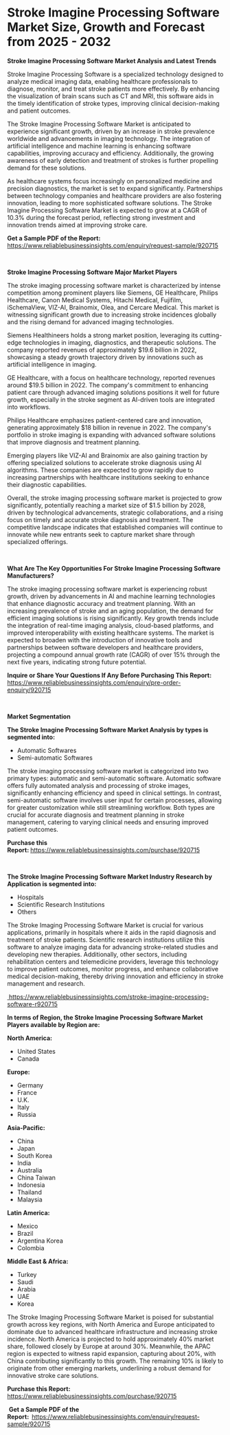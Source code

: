 <p><h1>Stroke Imagine Processing Software Market Size, Growth and Forecast from 2025 - 2032</h1></p><p><strong>Stroke Imagine Processing Software Market Analysis and Latest Trends</strong></p>
<p><p>Stroke Imagine Processing Software is a specialized technology designed to analyze medical imaging data, enabling healthcare professionals to diagnose, monitor, and treat stroke patients more effectively. By enhancing the visualization of brain scans such as CT and MRI, this software aids in the timely identification of stroke types, improving clinical decision-making and patient outcomes.</p><p>The Stroke Imagine Processing Software Market is anticipated to experience significant growth, driven by an increase in stroke prevalence worldwide and advancements in imaging technology. The integration of artificial intelligence and machine learning is enhancing software capabilities, improving accuracy and efficiency. Additionally, the growing awareness of early detection and treatment of strokes is further propelling demand for these solutions.</p><p>As healthcare systems focus increasingly on personalized medicine and precision diagnostics, the market is set to expand significantly. Partnerships between technology companies and healthcare providers are also fostering innovation, leading to more sophisticated software solutions. The Stroke Imagine Processing Software Market is expected to grow at a CAGR of 10.3% during the forecast period, reflecting strong investment and innovation trends aimed at improving stroke care.</p></p>
<p><strong>Get a Sample PDF of the Report:&nbsp;</strong> <a href="https://www.reliablebusinessinsights.com/enquiry/request-sample/920715?utm_campaign=3524&utm_medium=2&utm_source=Github&utm_content=ia&utm_term=18042025&utm_id=stroke-imagine-processing-software">https://www.reliablebusinessinsights.com/enquiry/request-sample/920715</a></p>
<p>&nbsp;</p>
<p><strong>Stroke Imagine Processing Software Major Market Players</strong></p>
<p><p>The stroke imaging processing software market is characterized by intense competition among prominent players like Siemens, GE Healthcare, Philips Healthcare, Canon Medical Systems, Hitachi Medical, Fujifilm, iSchemaView, VIZ-AI, Brainomix, Olea, and Cercare Medical. This market is witnessing significant growth due to increasing stroke incidences globally and the rising demand for advanced imaging technologies.</p><p>Siemens Healthineers holds a strong market position, leveraging its cutting-edge technologies in imaging, diagnostics, and therapeutic solutions. The company reported revenues of approximately $19.6 billion in 2022, showcasing a steady growth trajectory driven by innovations such as artificial intelligence in imaging.</p><p>GE Healthcare, with a focus on healthcare technology, reported revenues around $19.5 billion in 2022. The company's commitment to enhancing patient care through advanced imaging solutions positions it well for future growth, especially in the stroke segment as AI-driven tools are integrated into workflows.</p><p>Philips Healthcare emphasizes patient-centered care and innovation, generating approximately $18 billion in revenue in 2022. The company's portfolio in stroke imaging is expanding with advanced software solutions that improve diagnosis and treatment planning.</p><p>Emerging players like VIZ-AI and Brainomix are also gaining traction by offering specialized solutions to accelerate stroke diagnosis using AI algorithms. These companies are expected to grow rapidly due to increasing partnerships with healthcare institutions seeking to enhance their diagnostic capabilities.</p><p>Overall, the stroke imaging processing software market is projected to grow significantly, potentially reaching a market size of $1.5 billion by 2028, driven by technological advancements, strategic collaborations, and a rising focus on timely and accurate stroke diagnosis and treatment. The competitive landscape indicates that established companies will continue to innovate while new entrants seek to capture market share through specialized offerings.</p></p>
<p>&nbsp;</p>
<p><strong>What Are The Key Opportunities For Stroke Imagine Processing Software Manufacturers?</strong></p>
<p><p>The stroke imaging processing software market is experiencing robust growth, driven by advancements in AI and machine learning technologies that enhance diagnostic accuracy and treatment planning. With an increasing prevalence of stroke and an aging population, the demand for efficient imaging solutions is rising significantly. Key growth trends include the integration of real-time imaging analysis, cloud-based platforms, and improved interoperability with existing healthcare systems. The market is expected to broaden with the introduction of innovative tools and partnerships between software developers and healthcare providers, projecting a compound annual growth rate (CAGR) of over 15% through the next five years, indicating strong future potential.</p></p>
<p><strong>Inquire or Share Your Questions If Any Before Purchasing This Report:</strong> <a href="https://www.reliablebusinessinsights.com/enquiry/pre-order-enquiry/920715?utm_campaign=3524&utm_medium=2&utm_source=Github&utm_content=ia&utm_term=18042025&utm_id=stroke-imagine-processing-software">https://www.reliablebusinessinsights.com/enquiry/pre-order-enquiry/920715</a></p>
<p>&nbsp;</p>
<p><strong>Market Segmentation</strong></p>
<p><strong>The Stroke Imagine Processing Software Market Analysis by types is segmented into:</strong></p>
<p><ul><li>Automatic Softwares</li><li>Semi-automatic Softwares</li></ul></p>
<p><p>The stroke imaging processing software market is categorized into two primary types: automatic and semi-automatic software. Automatic software offers fully automated analysis and processing of stroke images, significantly enhancing efficiency and speed in clinical settings. In contrast, semi-automatic software involves user input for certain processes, allowing for greater customization while still streamlining workflow. Both types are crucial for accurate diagnosis and treatment planning in stroke management, catering to varying clinical needs and ensuring improved patient outcomes.</p></p>
<p><strong>Purchase this Report:&nbsp;</strong><a href="https://www.reliablebusinessinsights.com/purchase/920715?utm_campaign=3524&utm_medium=2&utm_source=Github&utm_content=ia&utm_term=18042025&utm_id=stroke-imagine-processing-software">https://www.reliablebusinessinsights.com/purchase/920715</a></p>
<p>&nbsp;</p>
<p><strong>The Stroke Imagine Processing Software Market Industry Research by Application is segmented into:</strong></p>
<p><ul><li>Hospitals</li><li>Scientific Research Institutions</li><li>Others</li></ul></p>
<p><p>The Stroke Imaging Processing Software Market is crucial for various applications, primarily in hospitals where it aids in the rapid diagnosis and treatment of stroke patients. Scientific research institutions utilize this software to analyze imaging data for advancing stroke-related studies and developing new therapies. Additionally, other sectors, including rehabilitation centers and telemedicine providers, leverage this technology to improve patient outcomes, monitor progress, and enhance collaborative medical decision-making, thereby driving innovation and efficiency in stroke management and research.</p></p>
<p><a href="https://www.reliablebusinessinsights.com/stroke-imagine-processing-software-r920715?utm_campaign=3524&utm_medium=2&utm_source=Github&utm_content=ia&utm_term=18042025&utm_id=stroke-imagine-processing-software">&nbsp;https://www.reliablebusinessinsights.com/stroke-imagine-processing-software-r920715</a></p>
<p><strong>In terms of Region, the Stroke Imagine Processing Software Market Players available by Region are:</strong></p>
<p>
    <p> <strong> North America: </strong>
        <ul>
            <li>United States</li>
            <li>Canada</li>
        </ul>
        </p> 
    <p> <strong> Europe: </strong>
        <ul>
            <li>Germany</li>
            <li>France</li>
            <li>U.K.</li>
            <li>Italy</li>
            <li>Russia</li>
        </ul>
        </p> 
    <p> <strong> Asia-Pacific: </strong>
        <ul>
            <li>China</li>
            <li>Japan</li>
            <li>South Korea</li>
            <li>India</li>
            <li>Australia</li>
            <li>China Taiwan</li>
            <li>Indonesia</li>
            <li>Thailand</li>
            <li>Malaysia</li>
        </ul>
        </p> 
    <p> <strong> Latin America: </strong>
        <ul>
            <li>Mexico</li>
            <li>Brazil</li>
            <li>Argentina Korea</li>
            <li>Colombia</li>
        </ul>
        </p> 
    <p> <strong> Middle East & Africa: </strong>
        <ul>
            <li>Turkey</li>
            <li>Saudi</li>
            <li>Arabia</li>
            <li>UAE</li>
            <li>Korea</li>
        </ul>
    </p>
    </p>
<p><p>The Stroke Imaging Processing Software Market is poised for substantial growth across key regions, with North America and Europe anticipated to dominate due to advanced healthcare infrastructure and increasing stroke incidence. North America is projected to hold approximately 40% market share, followed closely by Europe at around 30%. Meanwhile, the APAC region is expected to witness rapid expansion, capturing about 20%, with China contributing significantly to this growth. The remaining 10% is likely to originate from other emerging markets, underlining a robust demand for innovative stroke care solutions.</p></p>
<p><strong>Purchase this Report: </strong><a href="https://www.reliablebusinessinsights.com/purchase/920715?utm_campaign=3524&utm_medium=2&utm_source=Github&utm_content=ia&utm_term=18042025&utm_id=stroke-imagine-processing-software">https://www.reliablebusinessinsights.com/purchase/920715</a></p>
<p>&nbsp;<strong>Get a Sample PDF of the Report:&nbsp;&nbsp;</strong><a href="https://www.reliablebusinessinsights.com/enquiry/request-sample/920715?utm_campaign=3524&utm_medium=2&utm_source=Github&utm_content=ia&utm_term=18042025&utm_id=stroke-imagine-processing-software">https://www.reliablebusinessinsights.com/enquiry/request-sample/920715</a></p>
<p><strong></strong></p>
<p><p></p><p></p><p></p></p>